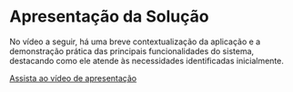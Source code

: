 # Apresentação da Solução

 No vídeo a seguir,  há uma breve contextualização da aplicação e a demonstração prática das principais funcionalidades do sistema, destacando como ele atende às necessidades identificadas inicialmente.

 [Assista ao vídeo de apresentação](https://youtu.be/S-VIxMDh1cE)
